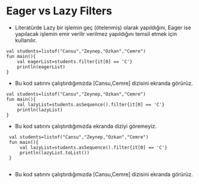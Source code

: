 # Eager vs Lazy Filters

- Literatürde Lazy bir işlemin geç (ötelenmiş) olarak yapıldığını, Eager ise yapılacak işlemin emir verilir verilmez yapıldığını temsil etmek için kullanılır.
 
 ```
 val students=listof("Cansu","Zeynep,"Ozkan","Cemre")
 fun main(){
     val eagerList=students.filter{it[0] == 'C'}
     println(eagerList)
 }
 
```

- Bu kod satırını çalıştırdığımızda [Cansu,Cemre] dizisini ekranda görürüz.


 ```
 val students=listof("Cansu","Zeynep,"Ozkan","Cemre")
 fun main(){
     val lazyList=students.asSequence().filter{it[0] == 'C'}
     println(lazyList)
 }
 
```

- Bu kod satırını çalıştırdığımızda ekranda diziyi göremeyiz.


```
 val students=listof("Cansu","Zeynep,"Ozkan","Cemre")
 fun main(){
     val lazyList=students.asSequence().filter{it[0] == 'C'}
     println(lazyList.toList())
 }
 
```

- Bu kod satırını çalıştırdığımızda [Cansu,Cemre] dizisini ekranda görürüz.
